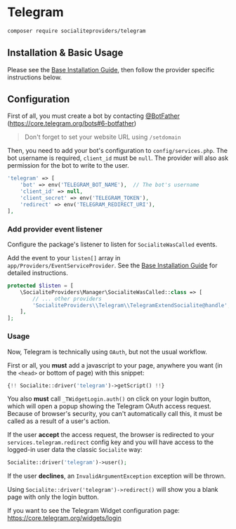 # Telegram

```bash
composer require socialiteproviders/telegram
```

## Installation & Basic Usage

Please see the [Base Installation Guide](https://socialiteproviders.com/usage/), then follow the provider specific instructions below.

## Configuration

First of all, you must create a bot by contacting [@BotFather](http://t.me/BotFather) (https://core.telegram.org/bots#6-botfather)

> Don't forget to set your website URL using `/setdomain`

Then, you need to add your bot's configuration to `config/services.php`. The bot username is required, `client_id` must be `null`. The provider will also ask permission for the bot to write to the user.

```php
'telegram' => [
    'bot' => env('TELEGRAM_BOT_NAME'),  // The bot's username
    'client_id' => null,
    'client_secret' => env('TELEGRAM_TOKEN'),
    'redirect' => env('TELEGRAM_REDIRECT_URI'),
],
```

### Add provider event listener

Configure the package's listener to listen for `SocialiteWasCalled` events.

Add the event to your `listen[]` array in `app/Providers/EventServiceProvider`. See the [Base Installation Guide](https://socialiteproviders.com/usage/) for detailed instructions.

```php
protected $listen = [
    \SocialiteProviders\Manager\SocialiteWasCalled::class => [
        // ... other providers
        'SocialiteProviders\\Telegram\\TelegramExtendSocialite@handle',
    ],
];
```

### Usage

Now, Telegram is technically using `OAuth`, but not the usual workflow.

First or all, you **must** add a javascript to your page, anywhere you want (in the `<head>` or bottom of page) with this snippet:

```php
{!! Socialite::driver('telegram')->getScript() !!}
```

You also **must** call `_TWidgetLogin.auth()` on click on your login button, which will open a popup showing the Telegram OAuth access request. Because of browser's security, you can't automatically call this, it must be called as a result of a user's action.

If the user **accept** the access request, the browser is redirected to your `services.telegram.redirect` config key and you will have access to the logged-in user data the classic `Socialite` way:

```php
Socialite::driver('telegram')->user();
```

If the user **declines**, an `InvalidArgumentException` exception will be thrown.

Using `Socialite::driver('telegram')->redirect()` will show you a blank page with only the login button.

If you want to see the Telegram Widget configuration page: https://core.telegram.org/widgets/login
